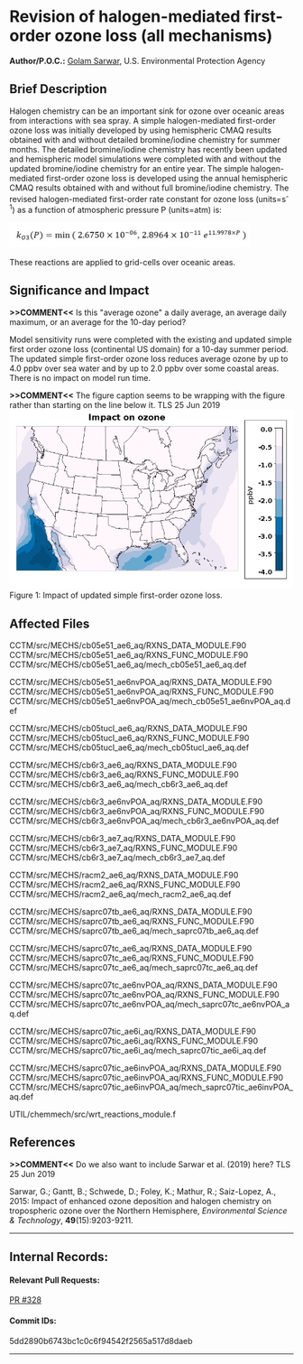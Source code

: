 
# Revision of halogen-mediated first-order ozone loss (all mechanisms)

**Author/P.O.C.:** [Golam Sarwar](mailto:sarwar.golam@epa.gov), U.S. Environmental Protection Agency

## Brief Description
Halogen chemistry can be an important sink for ozone over oceanic areas from interactions with sea spray. A simple halogen-mediated first-order ozone loss was initially developed by using hemispheric CMAQ results obtained with and without detailed bromine/iodine chemistry for summer months. The detailed bromine/iodine chemistry has recently been updated and hemispheric model simulations were completed with and without the updated bromine/iodine chemistry for an entire year. The simple halogen-mediated first-order ozone loss is developed using the annual hemispheric CMAQ results obtained with and without full bromine/iodine chemistry. The revised halogen-mediated first-order rate constant for ozone loss (units=s<sup>-1</sup>) as a function of atmospheric pressure P (units=atm) is:  

![rate_constant](first_order_rate_constant_for_ozone_loss.jpg)

These reactions are applied to grid-cells over oceanic areas.
 
## Significance and Impact
**>>COMMENT<<** Is this "average ozone" a daily average, an average daily maximum, or an average for the 10-day period?

Model sensitivity runs were completed with the existing and updated simple first order ozone loss (continental US domain) for a 10-day summer period. The updated simple first-order ozone loss reduces average ozone by up to 4.0 ppbv over sea water and by up to 2.0 ppbv over some coastal areas. There is no impact on model run time.

**>>COMMENT<<** The figure caption seems to be wrapping with the figure rather than starting on the line below it. TLS 25 Jun 2019
![Ozone](simple_halogen_ozone_impact.jpg) 
Figure 1: Impact of updated simple first-order ozone loss.



## Affected Files
CCTM/src/MECHS/cb05e51_ae6_aq/RXNS_DATA_MODULE.F90
CCTM/src/MECHS/cb05e51_ae6_aq/RXNS_FUNC_MODULE.F90
CCTM/src/MECHS/cb05e51_ae6_aq/mech_cb05e51_ae6_aq.def

CCTM/src/MECHS/cb05e51_ae6nvPOA_aq/RXNS_DATA_MODULE.F90
CCTM/src/MECHS/cb05e51_ae6nvPOA_aq/RXNS_FUNC_MODULE.F90
CCTM/src/MECHS/cb05e51_ae6nvPOA_aq/mech_cb05e51_ae6nvPOA_aq.def

CCTM/src/MECHS/cb05tucl_ae6_aq/RXNS_DATA_MODULE.F90
CCTM/src/MECHS/cb05tucl_ae6_aq/RXNS_FUNC_MODULE.F90
CCTM/src/MECHS/cb05tucl_ae6_aq/mech_cb05tucl_ae6_aq.def

CCTM/src/MECHS/cb6r3_ae6_aq/RXNS_DATA_MODULE.F90
CCTM/src/MECHS/cb6r3_ae6_aq/RXNS_FUNC_MODULE.F90
CCTM/src/MECHS/cb6r3_ae6_aq/mech_cb6r3_ae6_aq.def

CCTM/src/MECHS/cb6r3_ae6nvPOA_aq/RXNS_DATA_MODULE.F90
CCTM/src/MECHS/cb6r3_ae6nvPOA_aq/RXNS_FUNC_MODULE.F90
CCTM/src/MECHS/cb6r3_ae6nvPOA_aq/mech_cb6r3_ae6nvPOA_aq.def

CCTM/src/MECHS/cb6r3_ae7_aq/RXNS_DATA_MODULE.F90
CCTM/src/MECHS/cb6r3_ae7_aq/RXNS_FUNC_MODULE.F90
CCTM/src/MECHS/cb6r3_ae7_aq/mech_cb6r3_ae7_aq.def

CCTM/src/MECHS/racm2_ae6_aq/RXNS_DATA_MODULE.F90
CCTM/src/MECHS/racm2_ae6_aq/RXNS_FUNC_MODULE.F90
CCTM/src/MECHS/racm2_ae6_aq/mech_racm2_ae6_aq.def

CCTM/src/MECHS/saprc07tb_ae6_aq/RXNS_DATA_MODULE.F90
CCTM/src/MECHS/saprc07tb_ae6_aq/RXNS_FUNC_MODULE.F90
CCTM/src/MECHS/saprc07tb_ae6_aq/mech_saprc07tb_ae6_aq.def

CCTM/src/MECHS/saprc07tc_ae6_aq/RXNS_DATA_MODULE.F90
CCTM/src/MECHS/saprc07tc_ae6_aq/RXNS_FUNC_MODULE.F90
CCTM/src/MECHS/saprc07tc_ae6_aq/mech_saprc07tc_ae6_aq.def

CCTM/src/MECHS/saprc07tc_ae6nvPOA_aq/RXNS_DATA_MODULE.F90
CCTM/src/MECHS/saprc07tc_ae6nvPOA_aq/RXNS_FUNC_MODULE.F90
CCTM/src/MECHS/saprc07tc_ae6nvPOA_aq/mech_saprc07tc_ae6nvPOA_aq.def

CCTM/src/MECHS/saprc07tic_ae6i_aq/RXNS_DATA_MODULE.F90
CCTM/src/MECHS/saprc07tic_ae6i_aq/RXNS_FUNC_MODULE.F90
CCTM/src/MECHS/saprc07tic_ae6i_aq/mech_saprc07tic_ae6i_aq.def

CCTM/src/MECHS/saprc07tic_ae6invPOA_aq/RXNS_DATA_MODULE.F90
CCTM/src/MECHS/saprc07tic_ae6invPOA_aq/RXNS_FUNC_MODULE.F90
CCTM/src/MECHS/saprc07tic_ae6invPOA_aq/mech_saprc07tic_ae6invPOA_aq.def

UTIL/chemmech/src/wrt_reactions_module.f


## References
**>>COMMENT<<** Do we also want to include Sarwar et al. (2019) here?  TLS 25 Jun 2019

Sarwar, G.; Gantt, B.; Schwede, D.; Foley, K.; Mathur, R.; Saiz-Lopez, A., 2015: Impact of enhanced ozone deposition and halogen chemistry on tropospheric ozone over the Northern Hemisphere, _Environmental Science & Technology_, **49**(15):9203-9211.

-----
## Internal Records:
#### Relevant Pull Requests:
[PR #328](https://github.com/usepa/cmaq_dev/pull/328)
#### Commit IDs:
5dd2890b6743bc1c0c6f94542f2565a517d8daeb

-----
